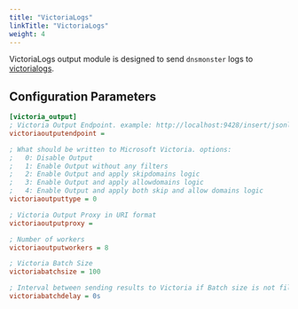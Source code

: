 ```yaml
---
title: "VictoriaLogs"
linkTitle: "VictoriaLogs"
weight: 4
---
```


VictoriaLogs output module is designed to send `dnsmonster` logs to [victorialogs](https://docs.victoriametrics.com/victorialogs/index.html).


## Configuration Parameters
```ini
[victoria_output]
; Victoria Output Endpoint. example: http://localhost:9428/insert/jsonline?_msg_field=rcode_id&_time_field=time
victoriaoutputendpoint =

; What should be written to Microsoft Victoria. options:
;	0: Disable Output
;	1: Enable Output without any filters
;	2: Enable Output and apply skipdomains logic
;	3: Enable Output and apply allowdomains logic
;	4: Enable Output and apply both skip and allow domains logic
victoriaoutputtype = 0

; Victoria Output Proxy in URI format
victoriaoutputproxy =

; Number of workers
victoriaoutputworkers = 8

; Victoria Batch Size
victoriabatchsize = 100

; Interval between sending results to Victoria if Batch size is not filled. Any value larger than zero takes precedence over Batch Size
victoriabatchdelay = 0s
```